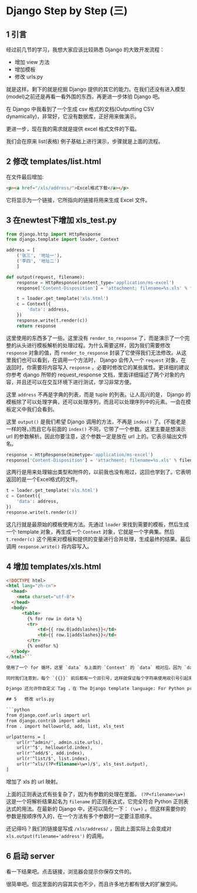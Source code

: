 # Django Step by Step (三)

## 1   引言

经过前几节的学习，我想大家应该比较熟悉 Django 的大致开发流程：

* 增加 view 方法 
* 增加模板 
* 修改 urls.py 

就是这样。剩下的就是挖掘 Django 提供的其它的能力。在我们还没有进入模型(model)之前还是再看一看外围的东西，再更进一步体验 Django 吧。

在 Django 中我看到了一个生成 csv 格式的文档(Outputting CSV dynamically)，非常好，它没有数据库，正好用来做演示。

更进一步，现在我的需求就是提供 excel 格式文件的下载。

我们会在原来 list(表格) 例子基础上进行演示，步骤就是上面的流程。

## 2   修改 templates/list.html

在文件最后增加:

```html
<p><a href="/xls/address/">Excel格式下载</a></p>
```

它将显示为一个链接，它所指向的链接将用来生成 Excel 文件。

## 3   在newtest下增加 xls_test.py

```python
from django.http import HttpResponse
from django.template import loader, Context

address = [
    ('张三', '地址一'),
    ('李四', '地址二')
    ]

def output(request, filename):
    response = HttpResponse(content_type='application/ms-excel')
    response['Content-Disposition'] = 'attachment; filename=%s.xls' % filename

    t = loader.get_template('xls.html')
    c = Context({
        'data': address,
    })
    response.write(t.render(c))
    return response
```

这里使用的东西多了一些。这里没有 `render_to_response` 了，而是演示了一个完整的从头进行模板解析的处理过程。为什么需要这样，因为我们需要修改 `response` 对象的值，而 `render_to_response` 封装了它使得我们无法修改。从这里我们也可以看到，在调用一个方法时， Django 会传入一个 `request` 对象，在返回时，你需要将内容写入 `response` ，必要时修改它的某些属性。更详细的建议你参考 django 所带的 request_response 文档，里面详细描述了两个对象的内容，并且还可以在交互环境下进行测试，学习非常方便。

这里 `address` 不再是字典的列表，而是 tuple 的列表。让人高兴的是， Django 的模板除了可以处理字典，还可以处理序列，而且可以处理序列中的元素。一会在模板定义中我们会看到。

这里 `output()` 是我们希望 Django 调用的方法，不再是 `index()` 了。(不能老是一样的呀。)而且它与前面的 `index()` 不同，它带了一个参数。这里主要是想演示 url 的参数解析。因此你要注意，这个参数一定是放在 url 上的。它表示输出文件名。

```python
response = HttpResponse(mimetype='application/ms-excel')
response['Content-Disposition'] = 'attachment; filename=%s.xls' % filename
```

这两行是用来处理输出类型和附件的，以前我也没有用过，这回也学到了。它表明返回的是一个Excel格式的文件。

```python
t = loader.get_template('xls.html')
c = Context({
    'data': address,
})
response.write(t.render(c))
```

这几行就是最原始的模板使用方法。先通过 `loader` 来找到需要的模板，然后生成一个 template 对象，再生成一个 `Context` 对象，它就是一个字典集。然后 `t.render(c)` 这个用来对模板和提供的变量进行合并处理，生成最终的结果。最后调用 `response.write()` 将内容写入。

## 4   增加 templates/xls.html

```html
<!DOCTYPE html>
<html lang="zh-cn">
  <head>
    <meta charset="utf-8">
  </head>
  <body>
      <table>
        {% for row in data %}
        <tr>
            <td>{{ row.0|addslashes}}</td>
            <td>{{ row.1|addslashes}}</td>
        </tr>
        {% endfor %}
  </body>
</html>```

使用了一个 for 循环。这里 `data` 与上面的 `Context` 的 `data` 相对应。因为 `data` 是一个列表，它的每行是一个 tuple ，因此 `row.0`, `row.1` 就是取 tuple 的第一个和第二个元素。`|` 是一个过滤符，它表示将前一个的处理结果作为输入传入下一个处理。因此 Django 的模板很强大，使用起来也非常直观和方便。 `addslashes` 是 Django 模板内置的过滤 Tag ，它用来将结果中的特殊字符加上反斜线。

同时我们注意到，每个 `{{}}` 前后都有一个双引号，这样就保证每个字符串使用双引号引起来。然后在第一个与第二个元素之间还使用了逗号分隔。最后 `endfor` 在下一行，表示上面每行模板后有一个回车。

Django 还允许你自定义 Tag ，在 The Django template language: For Python programmers 文档中有描述，其实是很简单的。

## 5   修改 urls.py

```python
from django.conf.urls import url
from django.contrib import admin
from . import helloworld, add, list, xls_test

urlpatterns = [
    url(r'^admin/', admin.site.urls),
    url(r'^$', helloworld.index),
    url(r'^add/$', add.index),
    url(r'^list/$', list.index),
    url(r'^xls/(?P<filename>\w+)/$', xls_test.output),
]
```

增加了 xls 的 url 映射。

上面的正则表达式有些复杂了，因为有参数的处理在里面。 `(?P<filename>\w+)` 这是一个将解析结果起名为 `filename` 的正则表达式，它完全符合 Python 正则表达式的用法。在最新的 Django 中，还可以简化一下： `(\w+)` 。但这样需要你的参数是按顺序传入的，在一个方法有多个参数时一定要注意顺序。

还记得吗？我们的链接是写成 `/xls/address/` ，因此上面实际上会变成对 `xls.output(filename='address')` 的调用。

## 6   启动 server

看一下结果吧。点击链接，浏览器会提示你保存文件的。

很简单吧。但这里面的内容其实也不少，而且许多地方都有很大的扩展空间。
